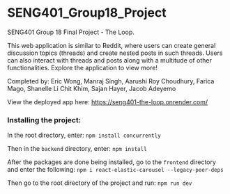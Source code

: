 # SENG401_Group18_Project
SENG401 Group 18 Final Project - The Loop.

This web application is similar to Reddit, where users can create general discussion topics (threads) and create nested posts in such threads. Users can also interact with threads and posts along with a multitude of other functionalities. Explore the application to view more!


Completed by: Eric Wong, Manraj Singh, Aarushi Roy Choudhury, Farica Mago, Shanelle Li Chit Khim, Sajan Hayer, Jacob Adeyemo

View the deployed app here: https://seng401-the-loop.onrender.com/

### Installing the project:
In the root directory, enter:
``` npm install concurrently ```

Then in the ``` backend ``` directory, enter:
``` npm install ```

After the packages are done being installed, go to the ``frontend`` directory and enter the following:
``` npm i react-elastic-carousel --legacy-peer-deps ```

Then go to the root directory of the project and run:
``` npm run dev ```

